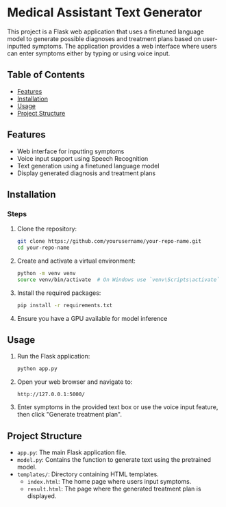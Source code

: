 # Medical Assistant Text Generator

This project is a Flask web application that uses a finetuned language model to generate possible diagnoses and treatment plans based on user-inputted symptoms. The application provides a web interface where users can enter symptoms either by typing or using voice input.

## Table of Contents

- [Features](#features)
- [Installation](#installation)
- [Usage](#usage)
- [Project Structure](#project-structure)

## Features

- Web interface for inputting symptoms
- Voice input support using Speech Recognition
- Text generation using a finetuned language model
- Display generated diagnosis and treatment plans

## Installation


### Steps

1. Clone the repository:
    ```sh
    git clone https://github.com/yourusername/your-repo-name.git
    cd your-repo-name
    ```

2. Create and activate a virtual environment:
    ```sh
    python -m venv venv
    source venv/bin/activate  # On Windows use `venv\Scripts\activate`
    ```

3. Install the required packages:
    ```sh
    pip install -r requirements.txt
    ```

5. Ensure you have a GPU available for model inference

## Usage

1. Run the Flask application:
    ```sh
    python app.py
    ```

2. Open your web browser and navigate to:
    ```
    http://127.0.0.1:5000/
    ```

3. Enter symptoms in the provided text box or use the voice input feature, then click "Generate treatment plan".

## Project Structure

- `app.py`: The main Flask application file.
- `model.py`: Contains the function to generate text using the pretrained model.
- `templates/`: Directory containing HTML templates.
  - `index.html`: The home page where users input symptoms.
  - `result.html`: The page where the generated treatment plan is displayed.


